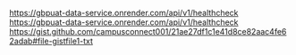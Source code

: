 https://gbpuat-data-service.onrender.com/api/v1/healthcheck
https://gbpuat-data-service.onrender.com/api/v1/healthcheck
https://gist.github.com/campusconnect001/21ae27df1c1e41d8ce82aac4fe62adab#file-gistfile1-txt
